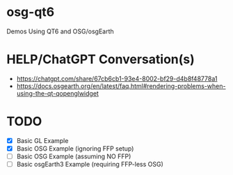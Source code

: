 # osg-qt6

Demos Using QT6 and OSG/osgEarth

# HELP/ChatGPT Conversation(s)

- https://chatgpt.com/share/67cb6cb1-93e4-8002-bf29-d4b8f48778a1
- https://docs.osgearth.org/en/latest/faq.html#rendering-problems-when-using-the-qt-qopenglwidget

# TODO

- [x] Basic GL Example
- [x] Basic OSG Example (ignoring FFP setup)
- [ ] Basic OSG Example (assuming NO FFP)
- [ ] Basic osgEarth3 Example (requiring FFP-less OSG)
